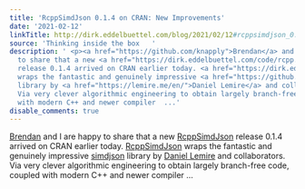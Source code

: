 ```yaml
---
title: 'RcppSimdJson 0.1.4 on CRAN: New Improvements'
date: '2021-02-12'
linkTitle: http://dirk.eddelbuettel.com/blog/2021/02/12#rcppsimdjson_0.1.4
source: 'Thinking inside the box   '
description: ' <p><a href="https://github.com/knapply">Brendan</a> and I are happy
  to share that a new <a href="https://dirk.eddelbuettel.com/code/rcpp.simdjson.html">RcppSimdJson</a>
  release 0.1.4 arrived on CRAN earlier today. <a href="https://dirk.eddelbuettel.com/code/rcpp.simdjson.html">RcppSimdJson</a>
  wraps the fantastic and genuinely impressive <a href="https://github.com/simdjson/simdjson">simdjson</a>
  library by <a href="https://lemire.me/en/">Daniel Lemire</a> and collaborators.
  Via very clever algorithmic engineering to obtain largely branch-free code, coupled
  with modern C++ and newer compiler  ...'
disable_comments: true
---
```

 <p><a href="https://github.com/knapply">Brendan</a> and I are happy to share that a new <a href="https://dirk.eddelbuettel.com/code/rcpp.simdjson.html">RcppSimdJson</a> release 0.1.4 arrived on CRAN earlier today. <a href="https://dirk.eddelbuettel.com/code/rcpp.simdjson.html">RcppSimdJson</a> wraps the fantastic and genuinely impressive <a href="https://github.com/simdjson/simdjson">simdjson</a> library by <a href="https://lemire.me/en/">Daniel Lemire</a> and collaborators. Via very clever algorithmic engineering to obtain largely branch-free code, coupled with modern C++ and newer compiler  ...